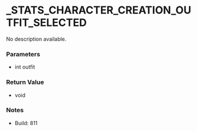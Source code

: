 # _STATS_CHARACTER_CREATION_OUTFIT_SELECTED

No description available.

### Parameters
* int outfit

### Return Value
* void

### Notes
* Build: 811

